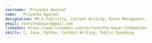 ```yaml
---
username:  Priyanka Agarwal
name:   Priyanka Agarwal
designation: PR & Publicity, Content Writing, Event Management, 
email: rachithabayar@gmail.com
linkedin: https://www.linkedin.com/in/rachitha-bayar-2746ab13a/
skills: C, Java, Python, Content Writing, Public Speaking. 
---
```

